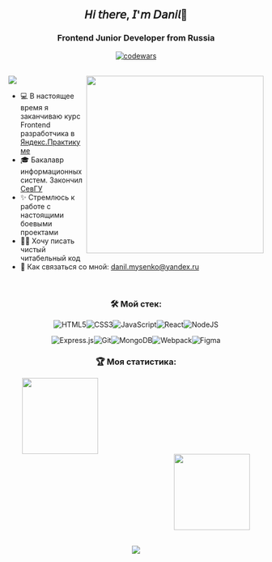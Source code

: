 <section align="center">
  <h1>𝘏𝘪 𝘵𝘩𝘦𝘳𝘦, 𝘐'𝘮 𝘋𝘢𝘯𝘪𝘭👋</h1>
  <h3>Frontend Junior Developer from Russia</h3>
  
  [![codewars](https://www.codewars.com/users/Derton8/badges/large)](https://www.codewars.com/users/Derton8)
</section>
<br>

<img align="right" width="350" src="https://media1.giphy.com/media/13HgwGsXF0aiGY/giphy.gif" />


<img src="https://readme-typing-svg.herokuapp.com/?color=008000&height=18&width=300&vCenter=true&lines=Немного+обо+мне:" />

<ul>
  <li> 💻 В настоящее время я заканчиваю курс Frontend разработчика в <a href="https://practicum.yandex.ru/">Яндекс.Практикуме</a> </li>
  <li> 🎓 Бакалавр информационных систем. Закончил <a href="https://www.sevsu.ru/">СевГУ</a> </li>
  <li> ✨ Стремлюсь к работе с настоящими боевыми проектами
  <li> ✍🏼 Хочу писать чистый читабельный код </li>
  <li> 📧 Как связаться со мной: <a href="mailto: danil.mysenko@yandex.ru">danil.mysenko@yandex.ru</a> </li>
</ul>
<br>


<div align="center">
  <h3>🛠️ Мой стек:</h3>
  
![HTML5](https://img.shields.io/badge/html5-%23E34F26.svg?style=for-the-badge&logo=html5&logoColor=white)![CSS3](https://img.shields.io/badge/css3-%231572B6.svg?style=for-the-badge&logo=css3&logoColor=white)![JavaScript](https://img.shields.io/badge/javascript-%23323330.svg?style=for-the-badge&logo=javascript&logoColor=%23F7DF1E)![React](https://img.shields.io/badge/react-%2320232a.svg?style=for-the-badge&logo=react&logoColor=%2361DAFB)![NodeJS](https://img.shields.io/badge/node.js-6DA55F?style=for-the-badge&logo=node.js&logoColor=white)

![Express.js](https://img.shields.io/badge/express.js-%23404d59.svg?style=for-the-badge&logo=express&logoColor=%2361DAFB)![Git](https://img.shields.io/badge/git-%23F05033.svg?style=for-the-badge&logo=git&logoColor=white)![MongoDB](https://img.shields.io/badge/MongoDB-%234ea94b.svg?style=for-the-badge&logo=mongodb&logoColor=white)![Webpack](https://img.shields.io/badge/webpack-%238DD6F9.svg?style=for-the-badge&logo=webpack&logoColor=black)![Figma](https://img.shields.io/badge/figma-%23F24E1E.svg?style=for-the-badge&logo=figma&logoColor=white)
</div>



<div align="center">
  <h3>🏆 Моя статистика:</h3>
  <a href="https://github-readme-stats.vercel.app/api?username=Derton8&hide=contribs&show_icons=true">
    <img height="150" style="padding-right: 300px" src="https://github-readme-stats.vercel.app/api?username=Derton8&show_icons=true&theme=dark" />
  </a>
  <a href="https://github-readme-stats.vercel.app/api/top-langs/?username=Derton8&layout=compact">
    <img height="150" style="margin-left: 300px" src="https://github-readme-stats.vercel.app/api/top-langs/?username=Derton8&layout=compact&theme=dark" />
  </a>
  <br></br>
  
  ![](https://komarev.com/ghpvc/?username=Derton8)
</div>

